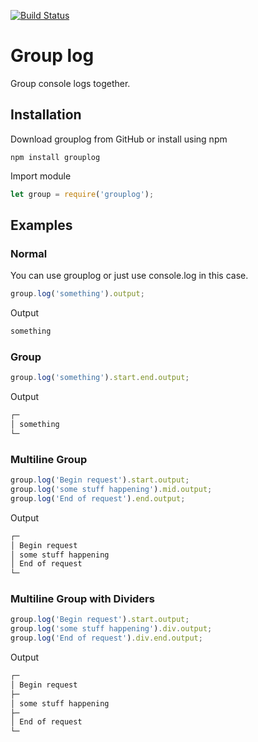 [![Build Status](https://travis-ci.org/johnathanmiller/grouplog.svg?branch=master)](https://travis-ci.org/johnathanmiller/grouplog)
# Group log
Group console logs together.

## Installation
Download grouplog from GitHub or install using npm
```
npm install grouplog
```
Import module
```js
let group = require('grouplog');
```

## Examples
### Normal
You can use grouplog or just use console.log in this case.
```js
group.log('something').output;
```
Output
```sh
something
```
### Group
```js
group.log('something').start.end.output;
```
Output
```sh
┌─
│ something
└─
```
### Multiline Group
```js
group.log('Begin request').start.output;
group.log('some stuff happening').mid.output;
group.log('End of request').end.output;
```
Output
```sh
┌─
│ Begin request
│ some stuff happening
│ End of request
└─
```
### Multiline Group with Dividers
```js
group.log('Begin request').start.output;
group.log('some stuff happening').div.output;
group.log('End of request').div.end.output;
```
Output
```sh
┌─
│ Begin request
├─
│ some stuff happening
├─
│ End of request
└─
```